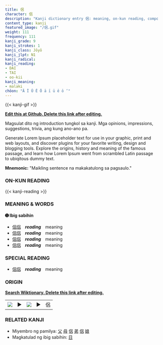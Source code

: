 ```yaml
---
title: 侶
character: 侶
description: "Kanji dictionary entry 侶: meaning, on-kun reading, compounds, origin, related kanji"
content_type: kanji
featured_image: "/侶.gif"
weight: 111
frequency: 111
kanji_grade: 9
kanji_strokes: 1
kanji_class: Jōyō
kanji_jlpt: N1
kanji_radical: 
kanji_reading: 
- DAI
- TAI
- oo-kii
kanji_meaning:
- malaki
chōon: "Ā Ī Ū Ē Ō ā ī ū ē ō ’"
---
```

[//]: # (Don't edit the line below. Kanji animated GIF code is automatically generated.)
{{< kanji-gif >}}

[//]: # (Edit below this line.)

**[Edit this at Github. Delete this link after editing.](https://github.com/tim0g/tim/tree/main/content/kanji/侶/index.md)**

Magsulat dito ng introduction tungkol sa kanji. Mga opinions, impressions, suggestions, trivia, ang kung ano-ano pa.

Generate Lorem Ipsum placeholder text for use in your graphic, print and web layouts, and discover plugins for your favorite writing, design and blogging tools. Explore the origins, history and meaning of the famous passage, and learn how Lorem Ipsum went from scrambled Latin passage to ubiqitous dummy text.
 
**Mnemonic:** "Maikling sentence na makakatulong sa pagsaulo."

### ON-KUN READING

[//]: # (Don't edit the line below. ON-KUN READING code is automatically generated.)
{{< kanji-reading >}}

### MEANING & WORDS

#### ➊ **Ibig sabihin**
  - [侶](../侶)[侶](../侶)　***reading***　meaning
  - [侶](../侶)[侶](../侶)　***reading***　meaning
  - [侶](../侶)[侶](../侶)　***reading***　meaning
  - [侶](../侶)[侶](../侶)　***reading***　meaning

### SPECIAL READING
  - [侶](../侶)[侶](../侶)　***reading***　meaning

### ORIGIN

**[Search Wiktionary. Delete this link after editing.](https://wiktionary.org/wiki/侶)**
<table class="kanji-table"><tr><td>
<img src="60px-侶-bronze.svg.png">
</td><td>▶</td><td>
<img src="60px-侶-oracle.svg.png">
</td><td>▶</td>
<td class="kanji-origin">侶</td>
</tr></table>

### RELATED KANJI
- Miyembro ng pamilya: [父](../父) [母](../母) [侶](../侶) [弟](../弟) [侶](../侶) [娘](../娘)
- Magkatulad ng ibig sabihin: [日](../日)
